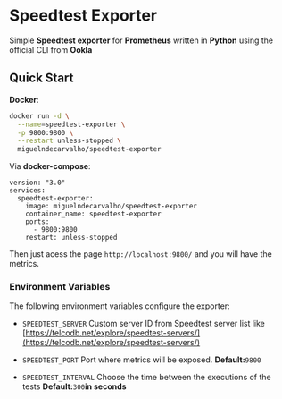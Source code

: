 # Speedtest Exporter

Simple **Speedtest exporter** for **Prometheus** written in **Python** using the official CLI from **Ookla**

## Quick Start

**Docker**:

```bash
docker run -d \
  --name=speedtest-exporter \
  -p 9800:9800 \
  --restart unless-stopped \
  miguelndecarvalho/speedtest-exporter
```

Via **docker-compose**:

```docker-compose
version: "3.0"
services:
  speedtest-exporter:
    image: miguelndecarvalho/speedtest-exporter
    container_name: speedtest-exporter
    ports:
      - 9800:9800
    restart: unless-stopped
```

Then just acess the page `http://localhost:9800/` and you will have the metrics.

### Environment Variables

The following environment variables configure the exporter:

* `SPEEDTEST_SERVER`
  Custom server ID from Speedtest server list like [https://telcodb.net/explore/speedtest-servers/](https://telcodb.net/explore/speedtest-servers/)

* `SPEEDTEST_PORT`
  Port where metrics will be exposed. **Default:**`9800`

* `SPEEDTEST_INTERVAL`
  Choose the time between the executions of the tests **Default:**`300`**in seconds**
